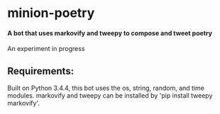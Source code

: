 # minion-poetry

#### A bot that uses markovify and tweepy to compose and tweet poetry

An experiment in progress

## Requirements:
Built on Python 3.4.4, this bot uses the os, string, random, and time modules. markovify and tweepy can be installed by 'pip install tweepy markovify'.